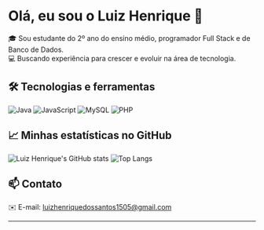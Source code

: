 # Olá, eu sou o Luiz Henrique 👋

🎓 Sou estudante do 2º ano do ensino médio, programador Full Stack e de Banco de Dados.  
💻 Buscando experiência para crescer e evoluir na área de tecnologia.

## 🛠️ Tecnologias e ferramentas
![Java](https://img.shields.io/badge/Java-ED8B00?style=for-the-badge&logo=java&logoColor=white)
![JavaScript](https://img.shields.io/badge/JavaScript-F7DF1E?style=for-the-badge&logo=javascript&logoColor=black)
![MySQL](https://img.shields.io/badge/MySQL-4479A1?style=for-the-badge&logo=mysql&logoColor=white)
![PHP](https://img.shields.io/badge/PHP-777BB4?style=for-the-badge&logo=php&logoColor=white)

## 📈 Minhas estatísticas no GitHub
![Luiz Henrique's GitHub stats](https://github-readme-stats.vercel.app/api?username=SEU_USUARIO_AQUI&show_icons=true&theme=radical)
![Top Langs](https://github-readme-stats.vercel.app/api/top-langs/?username=SEU_USUARIO_AQUI&layout=compact&theme=radical)

## 📫 Contato
✉️ E-mail: [luizhenriquedossantos1505@gmail.com](mailto:luizhenriquedossantos1505@gmail.com)

---

